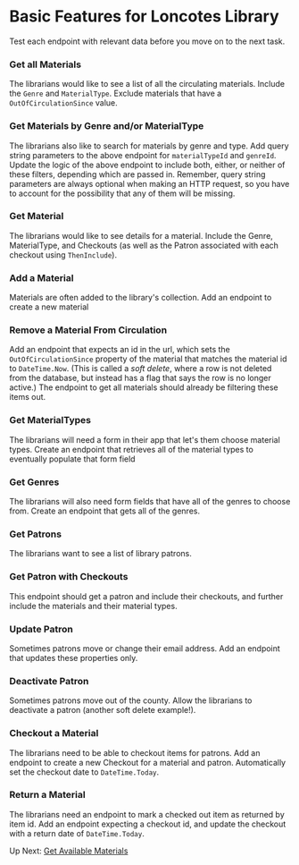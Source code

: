 # Basic Features for Loncotes Library
Test each endpoint with relevant data before you move on to the next task.

### Get all Materials
The librarians would like to see a list of all the circulating materials. Include the `Genre` and `MaterialType`. Exclude materials that have a `OutOfCirculationSince` value.


### Get Materials by Genre and/or MaterialType
The librarians also like to search for materials by genre and type. Add query string parameters to the above endpoint for `materialTypeId` and `genreId`. Update the logic of the above endpoint to include both, either, or neither of these filters, depending which are passed in. Remember, query string parameters are always optional when making an HTTP request, so you have to account for the possibility that any of them will be missing. 

### Get Material 
The librarians would like to see details for a material. Include the Genre, MaterialType, and Checkouts (as well as the Patron associated with each checkout using `ThenInclude`).

### Add a Material
Materials are often added to the library's collection. Add an endpoint to create a new material

### Remove a Material From Circulation
Add an endpoint that expects an id in the url, which sets the `OutOfCirculationSince` property of the material that matches the material id to `DateTime.Now`. (This is called a _soft delete_, where a row is not deleted from the database, but instead has a flag that says the row is no longer active.)  The endpoint to get all materials should already be filtering these items out. 

### Get MaterialTypes
The librarians will need a form in their app that let's them choose material types. Create an endpoint that retrieves all of the material types to eventually populate that form field

### Get Genres
The librarians will also need form fields that have all of the genres to choose from. Create an endpoint that gets all of the genres. 

### Get Patrons
The librarians want to see a list of library patrons. 

### Get Patron with Checkouts
This endpoint should get a patron and include their checkouts, and further include the materials and their material types. 

### Update Patron
Sometimes patrons move or change their email address. Add an endpoint that updates these properties only. 

### Deactivate Patron
Sometimes patrons move out of the county. Allow the librarians to deactivate a patron (another soft delete example!).

### Checkout a Material
The librarians need to be able to checkout items for patrons. Add an endpoint to create a new Checkout for a material and patron. Automatically set the checkout date to `DateTime.Today`. 

### Return a Material
The librarians need an endpoint to mark a checked out item as returned by item id. Add an endpoint expecting a checkout id, and update the checkout with a return date of `DateTime.Today`. 

Up Next: [Get Available Materials](./loncotes-get-available-materials.md)
